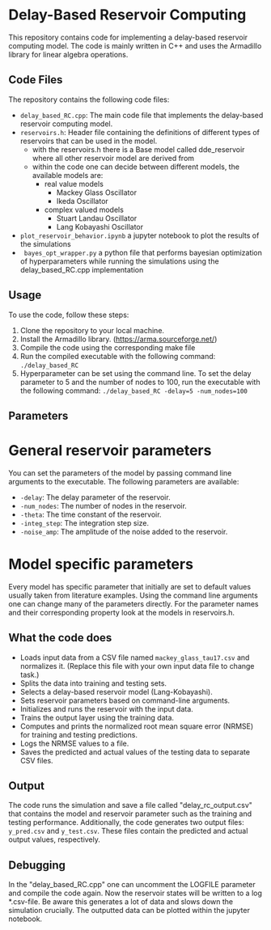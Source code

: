 # Delay-Based Reservoir Computing

This repository contains code for implementing a delay-based reservoir computing model. The code is mainly written in C++ and uses the Armadillo library for linear algebra operations.

## Code Files

The repository contains the following code files:

- `delay_based_RC.cpp`: The main code file that implements the delay-based reservoir computing model.
- `reservoirs.h`: Header file containing the definitions of different types of reservoirs that can be used in the model.
    - with the reservoirs.h there is a Base model called dde_reservoir where all other reservoir model are derived from 
    - within the code one can decide between different models, the available models are:
        - real value models
            - Mackey Glass Oscillator
            - Ikeda Oscillator
        - complex valued models
            - Stuart Landau Oscillator
            - Lang Kobayashi Oscillator    
- `plot_reservoir_behavior.ipynb` a jupyter notebook to plot the results of the simulations
- ` bayes_opt_wrapper.py` a python file that performs bayesian optimization of hyperparameters while running the simulations using the delay_based_RC.cpp implementation 

## Usage

To use the code, follow these steps:

1. Clone the repository to your local machine.
2. Install the Armadillo library. (https://arma.sourceforge.net/)
3. Compile the code using the corresponding make file
4. Run the compiled executable with the following command: `./delay_based_RC`
5. Hyperparameter can be set using the command line. To set the delay parameter to 5 and the number of nodes to 100, run the executable with the following command: `./delay_based_RC -delay=5 -num_nodes=100`

## Parameters
# General reservoir parameters
You can set the parameters of the model by passing command line arguments to the executable. The following parameters are available:

- `-delay`: The delay parameter of the reservoir.
- `-num_nodes`: The number of nodes in the reservoir.
- `-theta`: The time constant of the reservoir.
- `-integ_step`: The integration step size.
- `-noise_amp`: The amplitude of the noise added to the reservoir.

# Model specific parameters
Every model has specific parameter that initially are set to default values usually taken from literature examples. Using the command line arguments one can change many of the parameters directly. For the parameter names and their corresponding property look at the models in reservoirs.h. 

## What the code does

- Loads input data from a CSV file named `mackey_glass_tau17.csv` and normalizes it. (Replace this file with your own input data file to change task.)
- Splits the data into training and testing sets.
- Selects a delay-based reservoir model (Lang-Kobayashi).
- Sets reservoir parameters based on command-line arguments.
- Initializes and runs the reservoir with the input data.
- Trains the output layer using the training data.
- Computes and prints the normalized root mean square error (NRMSE) for training and testing predictions.
- Logs the NRMSE values to a file.
- Saves the predicted and actual values of the testing data to separate CSV files.

## Output
The code runs the simulation and save a file called "delay_rc_output.csv" that contains the model and reservoir parameter such as the training and testing performance. Additionally, the code generates two output files: `y_pred.csv` and `y_test.csv`. These files contain the predicted and actual output values, respectively.

## Debugging
In the "delay_based_RC.cpp" one can uncomment the LOGFILE parameter and compile the code again. Now the reservoir states will be written to a log *.csv-file. Be aware this generates a lot of data and slows down the simulation crucially. The outputted data can be plotted within the jupyter notebook. 
